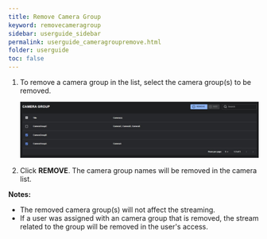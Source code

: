 ```yaml
---
title: Remove Camera Group
keyword: removecameragroup
sidebar: userguide_sidebar
permalink: userguide_cameragroupremove.html
folder: userguide
toc: false
---
```


1. To remove a camera group in the list, select the camera group(s) to be removed.

   ![](images/userguide/selectcameragrouplist.jpg)

   

2. Click **REMOVE**. The camera group names will be removed in the camera list.



**Notes:**

- The removed camera group(s) will not affect the streaming.
- If a user was assigned with an camera group that is removed, the stream related to the group will be removed in the user's access.

